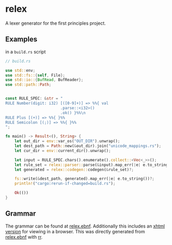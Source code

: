 # relex
A lexer generator for the first principles project.

## Examples

in a `build.rs` script

```rust
// build.rs

use std::env;
use std::fs::{self, File};
use std::io::{BufRead, BufReader};
use std::path::Path;


const RULE_SPEC: &str = "
RULE Number(digit: i32) [([0-9]+)] => %%{ val
                        .parse::<i32>()
                        .ok() }%%\n
RULE Plus [(+)] => %%{ }%%
RULE Semicolon [(;)] => %%{ }%%
";

fn main() -> Result<(), String> { 
	let out_dir = env::var_os("OUT_DIR").unwrap();
    let dest_path = Path::new(&out_dir).join("unicode_mappings.rs");
    let cur_dir = env::current_dir().unwrap();

    let input = RULE_SPEC.chars().enumerate().collect::<Vec<_>>();
    let rule_set = relex::parser::parse(&input).map_err(|e| e.to_string())?;
    let generated = relex::codegen::codegen(&rule_set)?;

    fs::write(&dest_path, generated).map_err(|e| e.to_string())?;
    println!("cargo:rerun-if-changed=build.rs");

	Ok(())
}
```

## Grammar
The grammar can be found at [relex.ebnf](./docs/relex.ebnf). Additionally this includes an [xhtml version](./docs/relex.xhtml) for viewing in a browser. This was directly generated from [relex.ebnf](./docs/relex.ebnf) with [rr](https://githug.com/ncatelli/rr-docker.git).
